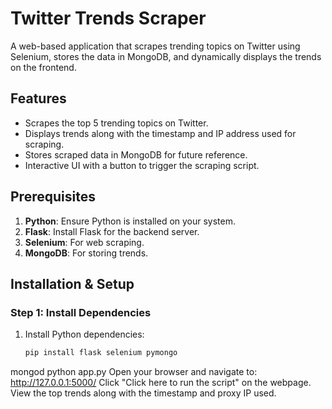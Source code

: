 # Twitter Trends Scraper

A web-based application that scrapes trending topics on Twitter using Selenium, stores the data in MongoDB, and dynamically displays the trends on the frontend.

## Features
- Scrapes the top 5 trending topics on Twitter.
- Displays trends along with the timestamp and IP address used for scraping.
- Stores scraped data in MongoDB for future reference.
- Interactive UI with a button to trigger the scraping script.


## Prerequisites
1. **Python**: Ensure Python is installed on your system.
2. **Flask**: Install Flask for the backend server.
3. **Selenium**: For web scraping.
4. **MongoDB**: For storing trends.

## Installation & Setup

### Step 1: Install Dependencies
1. Install Python dependencies:
   ```bash
   pip install flask selenium pymongo
mongod
python app.py
Open your browser and navigate to:
http://127.0.0.1:5000/
Click "Click here to run the script" on the webpage.
View the top trends along with the timestamp and proxy IP used.

